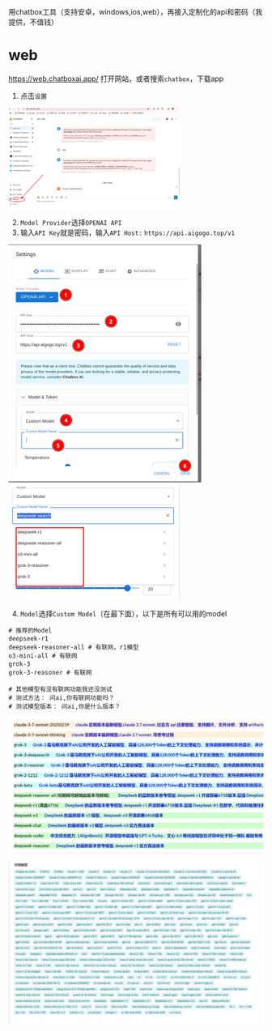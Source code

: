 用chatbox工具（支持安卓，windows,ios,web），再接入定制化的api和密码（我提供，不值钱）

# web

https://web.chatboxai.app/ 打开网站，或者搜索`chatbox`，下载app

1. 点击`设置`

<img src="./assets/image-20250226162645980.png" alt="image-20250226162645980" style="zoom:33%;" />

2. `Model Provider`选择`OPENAI API`
3. 输入`API Key`就是密码，输入`API Host:` `https://api.aigogo.top/v1`

<img src="./assets/image-20250226163247226.png" alt="image-20250226163247226" style="zoom:50%;" />

<img src="./assets/image-20250226165331573.png" alt="image-20250226165331573" style="zoom:50%;" />

4. `Model`选择`Custom Model`（在最下面），以下是所有可以用的model

```
# 推荐的Model
deepseek-r1
deepseek-reasoner-all # 有联网，r1模型
o3-mini-all # 有联网
grok-3
grok-3-reasoner # 有联网

# 其他模型有没有联网功能我还没测试
# 测试方法： 问ai,你有联网功能吗？
# 测试模型版本： 问ai,你是什么版本？
```

![93c83884e53463bcb8cb0f02eaf9195](./assets/93c83884e53463bcb8cb0f02eaf9195.jpg)

![image-20250226154706246](./assets/image-20250226154706246.png)